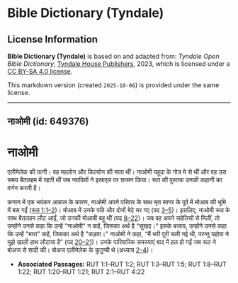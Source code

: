 # Bible Dictionary (Tyndale)

## License Information

**Bible Dictionary (Tyndale)** is based on and adapted from: _Tyndale Open Bible Dictionary_, [Tyndale House Publishers](https://tyndaleopenresources.com/), 2023, which is licensed under a [CC BY-SA 4.0 license](https://creativecommons.org/licenses/by-sa/4.0/legalcode.en).

This markdown version (created `2025-10-06`) is provided under the same license.



--------------------------------

## नाओमी (id: 649376)

नाओमी
=====

एलीमेलेक की पत्नी। वह महलोन और किल्योन की माता थीं। नाओमी यहूदा के गोत्र मे से थीं और वह उस समय बैतलहम में रहती थीं जब न्यायियों ने इस्राएल पर शासन किया। रूत की पुस्तक उनकी कहानी का वर्णन करती है।

कनान में एक भयंकर अकाल के कारण, नाओमी अपने परिवार के साथ मृत सागर के पूर्व में मोआब की भूमि में बस गईं ([रूत 1:1–2](https://ref.ly/Ruth1:1-Ruth1:2))। मोआब में उनके पति और दोनों बेटे मर गए (पद [3–5](https://ref.ly/Ruth1:3-Ruth1:5))। इसलिए, नाओमी रूत के साथ बैतलहम लौट आईं, जो उनकी मोआबी बहू थीं (पद [8–22](https://ref.ly/Ruth1:8-Ruth1:22))। जब वह अपने सहेलियों से मिलीं, तो उन्होंने उनसे कहा कि उन्हें "नाओमी" न कहें, जिसका अर्थ है "सुखद।" इसके बजाय, उन्होंने उनसे कहा कि उन्हें "मारा" कहें, जिसका अर्थ है "कड़वा।" नाओमी ने कहा, “मैं भरी पूरी चली गई थी, परन्तु यहोवा ने मुझे खाली हाथ लौटाया है” (पद [20–21](https://ref.ly/Ruth1:20-Ruth1:21))। उनके पारिवारिक समस्याएं बाद में हल हो गईं जब रूत ने बोअज से शादी की। बोअज एलीमेलेक के कुटुम्बी थे (अध्याय [2–4](https://ref.ly/Ruth2:1-Ruth4:22))।

* **Associated Passages:** RUT 1:1–RUT 1:2; RUT 1:3–RUT 1:5; RUT 1:8–RUT 1:22; RUT 1:20–RUT 1:21; RUT 2:1–RUT 4:22

